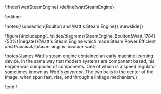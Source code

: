 \ifndef{wattSteamEngine}
\define{wattSteamEngine}

\editme

\notes{\subsection{Boulton and Watt's Steam Engine}}
\newslide{}

\figure{\includepng{../slides/diagrams/SteamEngine_Boulton&Watt_1784}{50%}{negate}}{Watt's Steam Engine which made Steam Power Efficient and Practical.}{steam-engine-boulton-watt}

\notes{James Watt's steam engine contained an early machine learning device. In the same way that modern systems are component based, his engine was composed of components. One of which is a speed regulator sometimes known as *Watt's governor*. The two balls in the center of the image, when spun fast, rise, and through a linkage mechanism.}

\endif
